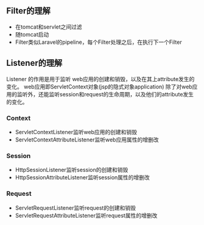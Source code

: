 ## Filter的理解
- 在tomcat和servlet之间过滤
- 随tomcat启动
- Filter类似Laravel的pipeline，每个Filter处理之后，在执行下一个Filter
## Listener的理解
Listener 的作用是用于监听 web应用的创建和销毁，以及在其上attribute发生的变化。 
web应用即ServletContext对象(jsp的隐式对象application) 
除了对web应用的监听外，还能监听session和request的生命周期，以及他们的attribute发生的变化。
### Context
- ServletContextListener监听web应用的创建和销毁
- ServletContextAttributeListener监听web应用属性的增删改
### Session
- HttpSessionListener监听session的创建和销毁
- HttpSessionAttributeListener监听session属性的增删改
### Request
- ServletRequestListener监听request的创建和销毁
- ServletRequestAttributeListener监听request属性的增删改